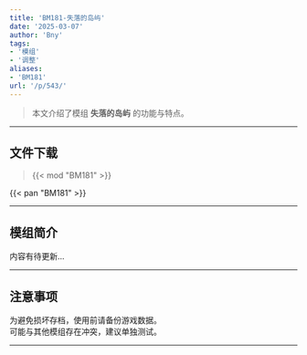 ```yaml
---
title: 'BM181-失落的岛屿'
date: '2025-03-07'
author: 'Bny'
tags:
- '模组'
- '调整'
aliases:
- 'BM181'
url: '/p/543/'
---
```


> 本文介绍了模组 **失落的岛屿** 的功能与特点。

---

## 文件下载  

> {{< mod "BM181" >}}  

{{< pan "BM181" >}}  

---

## 模组简介

>  
内容有待更新...  

---

## 注意事项

>  
为避免损坏存档，使用前请备份游戏数据。  
可能与其他模组存在冲突，建议单独测试。  

---

